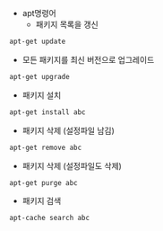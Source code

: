 
- apt명령어
  - 패키지 목록을 갱신
```bash
apt-get update
```
  - 모든 패키지를 최신 버전으로 업그레이드
```bash
apt-get upgrade
```
  - 패키지 설치
```bash
apt-get install abc
```
  - 패키지 삭제 (설정파일 남김)
```bash
apt-get remove abc
```
  - 패키지 삭제 (설정파일도 삭제)
```bash
apt-get purge abc
```
  - 패키지 검색
```bash
apt-cache search abc
```
